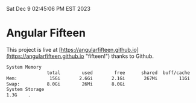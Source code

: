 Sat Dec  9 02:45:06 PM EST 2023

# Angular Fifteen


This project is live at [https://angularfifteen.github.io](https://angularfifteen.github.io "fifteen!") thanks to Github.

```bash
System Memory
               total        used        free      shared  buff/cache   available
Mem:            15Gi       2.6Gi       2.1Gi       267Mi        11Gi        12Gi
Swap:          8.0Gi        26Mi       8.0Gi
System Storage
1.3G	.
